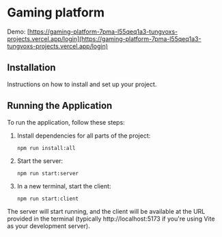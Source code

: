 # Gaming platform

Demo: [https://gaming-platform-7pma-l55qeq1a3-tungvoxs-projects.vercel.app/login](https://gaming-platform-7pma-l55qeq1a3-tungvoxs-projects.vercel.app/login)

## Installation

Instructions on how to install and set up your project.

## Running the Application

To run the application, follow these steps:

1. Install dependencies for all parts of the project:
   ```
   npm run install:all
   ```

2. Start the server:
   ```
   npm run start:server
   ```

3. In a new terminal, start the client:
   ```
   npm run start:client
   ```

The server will start running, and the client will be available at the URL provided in the terminal (typically http://localhost:5173 if you're using Vite as your development server).
